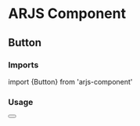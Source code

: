 # ARJS Component

## Button

### Imports

import {Button} from 'arjs-component'

### Usage

<Button
variant="primary"
className="classname"
label="save"
type="button"> </Button>
